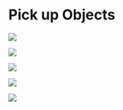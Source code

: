 
# Pick up Objects

![](https://raw.githubusercontent.com/atabegruslan/Unity5/master/Illustrations/unitypicker1.PNG)

![](https://raw.githubusercontent.com/atabegruslan/Unity5/master/Illustrations/unitypicker2.PNG)

![](https://raw.githubusercontent.com/atabegruslan/Unity5/master/Illustrations/unitypicker3.PNG)

![](https://raw.githubusercontent.com/atabegruslan/Unity5/master/Illustrations/unitypicker4.PNG)

![](https://raw.githubusercontent.com/atabegruslan/Unity5/master/Illustrations/unitypicker5.PNG)
